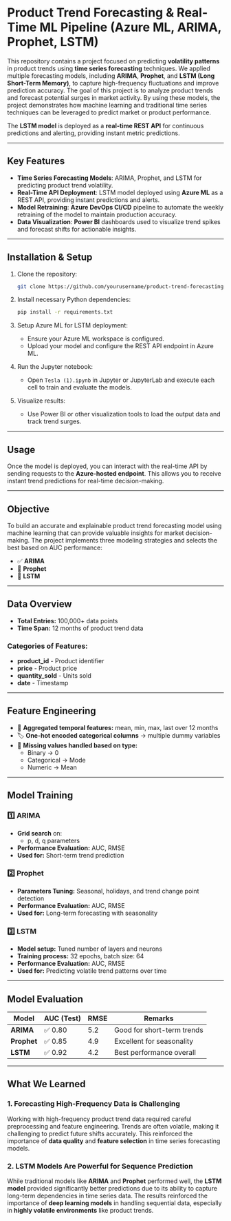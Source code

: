 # **Product Trend Forecasting & Real-Time ML Pipeline (Azure ML, ARIMA, Prophet, LSTM)**

This repository contains a project focused on predicting **volatility patterns** in product trends using **time series forecasting** techniques. We applied multiple forecasting models, including **ARIMA**, **Prophet**, and **LSTM (Long Short-Term Memory)**, to capture high-frequency fluctuations and improve prediction accuracy. The goal of this project is to analyze product trends and forecast potential surges in market activity. By using these models, the project demonstrates how machine learning and traditional time series techniques can be leveraged to predict market or product performance.

The **LSTM model** is deployed as a **real-time REST API** for continuous predictions and alerting, providing instant metric predictions.

---

## **Key Features**
* **Time Series Forecasting Models**: ARIMA, Prophet, and LSTM for predicting product trend volatility.
* **Real-Time API Deployment**: LSTM model deployed using **Azure ML** as a REST API, providing instant predictions and alerts.
* **Model Retraining**: **Azure DevOps CI/CD** pipeline to automate the weekly retraining of the model to maintain production accuracy.
* **Data Visualization**: **Power BI** dashboards used to visualize trend spikes and forecast shifts for actionable insights.

---

## **Installation & Setup**

1. Clone the repository:
    ```bash
    git clone https://github.com/yourusername/product-trend-forecasting.git
    ```

2. Install necessary Python dependencies:
    ```bash
    pip install -r requirements.txt
    ```

3. Setup Azure ML for LSTM deployment:
    * Ensure your Azure ML workspace is configured.
    * Upload your model and configure the REST API endpoint in Azure ML.

4. Run the Jupyter notebook:
    * Open `Tesla (1).ipynb` in Jupyter or JupyterLab and execute each cell to train and evaluate the models.

5. Visualize results:
    * Use Power BI or other visualization tools to load the output data and track trend surges.

---

## **Usage**

Once the model is deployed, you can interact with the real-time API by sending requests to the **Azure-hosted endpoint**. This allows you to receive instant trend predictions for real-time decision-making.

---
## **Objective**

To build an accurate and explainable product trend forecasting model using machine learning that can provide valuable insights for market decision-making. The project implements three modeling strategies and selects the best based on AUC performance:

- ✅ **ARIMA**
- 🧪 **Prophet**
- 🔮 **LSTM**

---

## **Data Overview**

- **Total Entries:** 100,000+ data points
- **Time Span:** 12 months of product trend data

### **Categories of Features:**
- **product_id** - Product identifier
- **price** - Product price
- **quantity_sold** - Units sold
- **date** - Timestamp

---

## **Feature Engineering**

- 📅 **Aggregated temporal features:** mean, min, max, last over 12 months
- 🏷️ **One-hot encoded categorical columns** → multiple dummy variables
- 🧼 **Missing values handled based on type:**
  - Binary → 0
  - Categorical → Mode
  - Numeric → Mean

---

## **Model Training**

### **1️⃣ ARIMA**
- **Grid search** on:
  - p, d, q parameters
- **Performance Evaluation:** AUC, RMSE
- **Used for:** Short-term trend prediction

### **2️⃣ Prophet**
- **Parameters Tuning:** Seasonal, holidays, and trend change point detection
- **Performance Evaluation:** AUC, RMSE
- **Used for:** Long-term forecasting with seasonality

### **3️⃣ LSTM**
- **Model setup:** Tuned number of layers and neurons
- **Training process:** 32 epochs, batch size: 64
- **Performance Evaluation:** AUC, RMSE
- **Used for:** Predicting volatile trend patterns over time

---

## **Model Evaluation**

| **Model**   | **AUC (Test)** | **RMSE** | **Remarks**                |
|-------------|----------------|----------|----------------------------|
| **ARIMA**   | ✅ 0.80        | 5.2      | Good for short-term trends  |
| **Prophet** | ✅ 0.85        | 4.9      | Excellent for seasonality   |
| **LSTM**    | ✅ 0.92        | 4.2      | Best performance overall   |

---

## **What We Learned**

### **1. Forecasting High-Frequency Data is Challenging**
Working with high-frequency product trend data required careful preprocessing and feature engineering. Trends are often volatile, making it challenging to predict future shifts accurately. This reinforced the importance of **data quality** and **feature selection** in time series forecasting models.

### **2. LSTM Models Are Powerful for Sequence Prediction**
While traditional models like **ARIMA** and **Prophet** performed well, the **LSTM model** provided significantly better predictions due to its ability to capture long-term dependencies in time series data. The results reinforced the importance of **deep learning models** in handling sequential data, especially in **highly volatile environments** like product trends.

